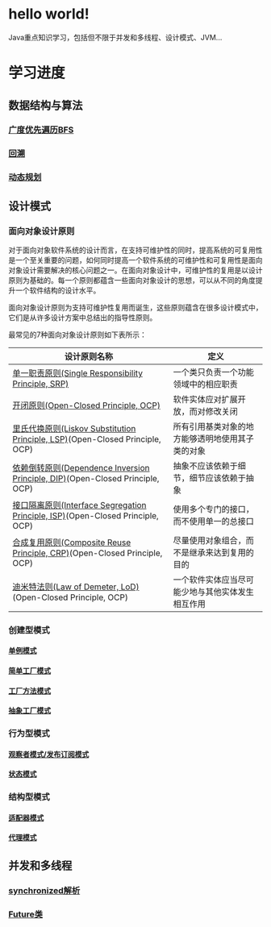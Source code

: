 # hello world!

Java重点知识学习，包括但不限于并发和多线程、设计模式、JVM...

# 学习进度

## 数据结构与算法

### [广度优先遍历BFS](docs/数据结构与算法/广度优先遍历BFS.md)

### [回溯](docs/数据结构与算法/回溯.md)

### [动态规划](docs/数据结构与算法/动态规划.md)

## 设计模式

### 面向对象设计原则

对于面向对象软件系统的设计而言，在支持可维护性的同时，提高系统的可复用性是一个至关重要的问题，如何同时提高一个软件系统的可维护性和可复用性是面向对象设计需要解决的核心问题之一。在面向对象设计中，可维护性的复用是以设计原则为基础的。每一个原则都蕴含一些面向对象设计的思想，可以从不同的角度提升一个软件结构的设计水平。  

面向对象设计原则为支持可维护性复用而诞生，这些原则蕴含在很多设计模式中，它们是从许多设计方案中总结出的指导性原则。  

最常见的7种面向对象设计原则如下表所示：

| 设计原则名称 | 定义 |
| - | - |
| [单一职责原则(Single Responsibility Principle, SRP)](docs/设计模式/面向对象设计原则/单一职责原则.md) | 一个类只负责一个功能领域中的相应职责 |
| [开闭原则(Open-Closed Principle, OCP)](docs/设计模式/面向对象设计原则/开闭原则.md) | 软件实体应对扩展开放，而对修改关闭 |
| [里氏代换原则(Liskov Substitution Principle, LSP)](docs/设计模式/面向对象设计原则/里氏代换原则.md)(Open-Closed Principle, OCP) | 所有引用基类对象的地方能够透明地使用其子类的对象 |
| [依赖倒转原则(Dependence  Inversion Principle, DIP)](docs/设计模式/面向对象设计原则/依赖倒转原则.md)(Open-Closed Principle, OCP) | 抽象不应该依赖于细节，细节应该依赖于抽象 |
| [接口隔离原则(Interface Segregation Principle, ISP)](docs/设计模式/面向对象设计原则/接口隔离原则.md)(Open-Closed Principle, OCP) | 使用多个专门的接口，而不使用单一的总接口 |
| [合成复用原则(Composite Reuse Principle, CRP)](docs/设计模式/面向对象设计原则/合成复用原则.md)(Open-Closed Principle, OCP) | 尽量使用对象组合，而不是继承来达到复用的目的 |
| [迪米特法则(Law of Demeter, LoD)](docs/设计模式/面向对象设计原则/迪米特法则.md)(Open-Closed Principle, OCP) | 一个软件实体应当尽可能少地与其他实体发生相互作用 |

### 创建型模式

#### [单例模式](docs/设计模式/创建型/单例模式.md)

#### [简单工厂模式](docs/设计模式/创建型/简单工厂模式.md)

#### [工厂方法模式](docs/设计模式/创建型/工厂方法模式.md)

#### [抽象工厂模式](docs/设计模式/创建型/抽象工厂模式.md)

### 行为型模式

#### [观察者模式/发布订阅模式](docs/设计模式/行为型/观察者模式.md)

#### [状态模式](docs/设计模式/行为型/状态模式.md)

### 结构型模式

#### [适配器模式](docs/设计模式/结构型/适配器模式.md)

#### [代理模式](docs/设计模式/结构型/代理模式.md)

## 并发和多线程

### [synchronized解析](docs/并发和多线程/synchronized解析.md)

### [Future类](docs/并发和多线程/Future类.md)